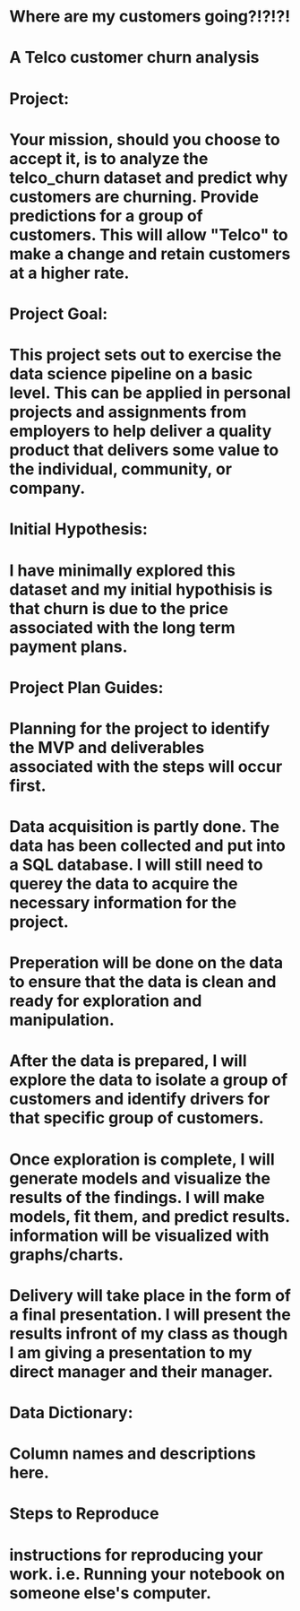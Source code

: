 # Where are my customers going?!?!?!
# A Telco customer churn analysis

# Project:
# Your mission, should you choose to accept it, is to analyze the telco_churn dataset and predict why customers are churning. Provide predictions for a group of customers. This will allow "Telco" to make a change and retain customers at a higher rate. 

# Project Goal:
# This project sets out to exercise the data science pipeline on a basic level. This can be applied in personal projects and assignments from employers to help deliver a quality product that delivers some value to the individual, community, or company.

# Initial Hypothesis:
# I have minimally explored this dataset and my initial hypothisis is that churn is due to the price associated with the long term payment plans.

# Project Plan Guides:
# Planning for the project to identify the MVP and deliverables associated with the steps will occur first.
# Data acquisition is partly done. The data has been collected and put into a SQL database. I will still need to querey the data to acquire the necessary information for the project.
# Preperation will be done on the data to ensure that the data is clean and ready for exploration and manipulation.
# After the data is prepared, I will explore the data to isolate a group of customers and identify drivers for that specific group of customers.
# Once exploration is complete, I will generate models and visualize the results of the findings. I will make models, fit them, and predict results. information will be visualized with graphs/charts.
# Delivery will take place in the form of a final presentation. I will present the results infront of my class as though I am giving a presentation to my direct manager and their manager.

# Data Dictionary:
# Column names and descriptions here.

# Steps to Reproduce
# instructions for reproducing your work. i.e. Running your notebook on someone else's computer.
